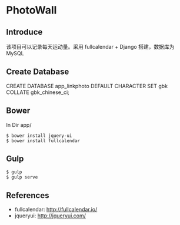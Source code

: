 # PhotoWall

## Introduce

该项目可以记录每天运动量。采用 fullcalendar + Django 搭建，数据库为 MySQL

## Create Database

CREATE DATABASE app_linkphoto DEFAULT CHARACTER SET gbk COLLATE gbk_chinese_ci;

## Bower

In Dir app/

	$ bower install jquery-ui
	$ bower install fullcalendar

## Gulp

	$ gulp
	$ gulp serve

## References

- fullcalendar: <http://fullcalendar.io/>
- jqueryui: <http://jqueryui.com/>
